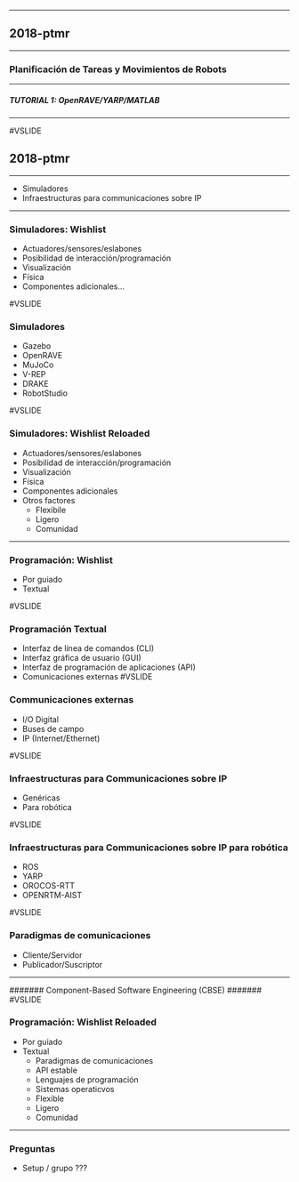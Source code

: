 
----
## 2018-ptmr
----
### Planificación de Tareas y Movimientos de Robots
----
##### TUTORIAL 1: OpenRAVE/YARP/MATLAB
----
#VSLIDE
## 2018-ptmr
----
- Simuladores
- Infraestructuras para communicaciones sobre IP
---
### Simuladores: Wishlist

- Actuadores/sensores/eslabones
- Posibilidad de interacción/programación
- Visualización
- Física
- Componentes adicionales...

#VSLIDE
### Simuladores

- Gazebo
- OpenRAVE
- MuJoCo
- V-REP
- DRAKE
- RobotStudio

#VSLIDE
### Simuladores: Wishlist Reloaded

- Actuadores/sensores/eslabones
- Posibilidad de interacción/programación
- Visualización
- Física
- Componentes adicionales
- Otros factores
   - Flexibile
   - Ligero
   - Comunidad
---
### Programación: Wishlist

- Por guiado
- Textual

#VSLIDE
### Programación Textual

- Interfaz de línea de comandos (CLI)
- Interfaz gráfica de usuario (GUI)
- Interfaz de programación de aplicaciones (API)
- Comunicaciones externas
#VSLIDE
### Communicaciones externas

- I/O Digital
- Buses de campo
- IP (Internet/Ethernet)

#VSLIDE
### Infraestructuras para Communicaciones sobre IP

- Genéricas
- Para robótica

#VSLIDE
### Infraestructuras para Communicaciones sobre IP para robótica

- ROS
- YARP
- OROCOS-RTT
- OPENRTM-AIST

#VSLIDE
### Paradigmas de comunicaciones

- Cliente/Servidor
- Publicador/Suscriptor
----
####### Component-Based Software Engineering (CBSE) #######
#VSLIDE
### Programación: Wishlist Reloaded

- Por guiado
- Textual
   - Paradigmas de comunicaciones
   - API estable
   - Lenguajes de programación
   - Sistemas operaticvos
   - Flexible
   - Ligero
   - Comunidad
---
### Preguntas

- Setup / grupo ???
